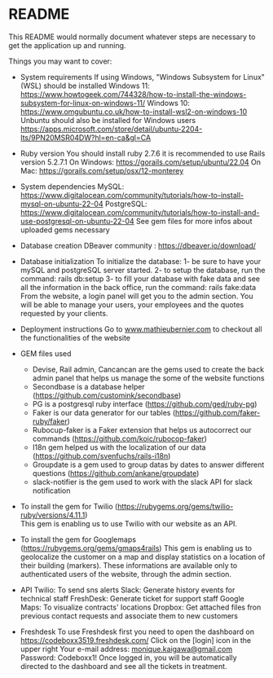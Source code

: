 # README

This README would normally document whatever steps are necessary to get the
application up and running.

Things you may want to cover:

* System requirements
  If using Windows, "Windows Subsystem for Linux" (WSL) should be installed
    Windows 11: https://www.howtogeek.com/744328/how-to-install-the-windows-subsystem-for-linux-on-windows-11/
    Windows 10: https://www.omgubuntu.co.uk/how-to-install-wsl2-on-windows-10
  Unbuntu should also be installed for Windows users
    https://apps.microsoft.com/store/detail/ubuntu-2204-lts/9PN20MSR04DW?hl=en-ca&gl=CA

* Ruby version
  You should install ruby 2.7.6
  it is recommended to use Rails version 5.2.7.1
    On Windows: https://gorails.com/setup/ubuntu/22.04
    On Mac: https://gorails.com/setup/osx/12-monterey

* System dependencies
  MySQL: https://www.digitalocean.com/community/tutorials/how-to-install-mysql-on-ubuntu-22-04
  PostgreSQL: https://www.digitalocean.com/community/tutorials/how-to-install-and-use-postgresql-on-ubuntu-22-04
  See gem files for more infos about uploaded gems necessary

* Database creation
  DBeaver community : https://dbeaver.io/download/

* Database initialization
  To initialize the database:
    1- be sure to have your mySQL and postgreSQL server started. 
    2- to setup the database, run the command: rails db:setup
    3- to fill your database with fake data and see all the information in the back office, run the command: rails fake:data
  From the website, a login panel will get you to the admin section. You will be able to manage your users, your employees and the quotes requested by your clients.

* Deployment instructions
  Go to www.mathieubernier.com to checkout all the functionalities of the website

* GEM files used
    - Devise, Rail admin, Cancancan are the gems used to create the back admin panel that helps us manage the some of the website functions  
    - Secondbase is a database helper (https://github.com/customink/secondbase)
    - PG is a postgresql ruby interface (https://github.com/ged/ruby-pg)
    - Faker is our data generator for our tables (https://github.com/faker-ruby/faker)
    - Rubocup-faker is a Faker extension that helps us autocorrect our commands (https://github.com/koic/rubocop-faker)
    - I18n gem helped us with the localization of our data (https://github.com/svenfuchs/rails-i18n)
    - Groupdate is a gem used to group datas by dates to answer different questions (https://github.com/ankane/groupdate)
    - slack-notifier is the gem used to work with the slack API for slack notification

* To install the gem for Twilio (https://rubygems.org/gems/twilio-ruby/versions/4.11.1)  
  This gem is enabling us to use Twilio with our website as an API.
  
* To install the gem for Googlemaps (https://rubygems.org/gems/gmaps4rails)
  This gem is enabling us to geolocalize the customer on a map and display statistics on a location of their building (markers). These informations are available only to authenticated users of the website, through the admin section.

* API
  Twilio: To send sns alerts
  Slack: Generate history events for technical staff
  FreshDesk: Generate ticket for support staff
  Google Maps: To visualize contracts' locations
  Dropbox: Get attached files fron previous contact requests and associate them to new customers

* Freshdesk
  To use Freshdesk first you need to open the dashboard on https://codeboxx3519.freshdesk.com/
    Click on the [login] icon in the upper right
    Your e-mail address: monique.kaigawa@gmail.com
    Password: Codeboxx1!
  Once logged in, you will be automatically directed to the dashboard and see all the tickets in treatment. 
